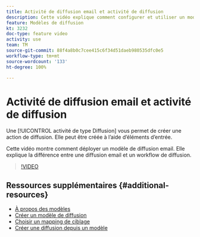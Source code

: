 ```yaml
---
title: Activité de diffusion email et activité de diffusion
description: Cette vidéo explique comment configurer et utiliser un modèle de diffusion.
feature: Modèles de diffusion
kt: 3232
doc-type: feature video
activity: use
team: TM
source-git-commit: 88f4a8b0c7cee415c6f34d51daeb980535dfc0e5
workflow-type: tm+mt
source-wordcount: '133'
ht-degree: 100%

---
```



# Activité de diffusion email et activité de diffusion

Une [!UICONTROL activité de type Diffusion] vous permet de créer une action de diffusion. Elle peut être créée à l’aide d’éléments d’entrée.

Cette vidéo montre comment déployer un modèle de diffusion email. Elle explique la différence entre une diffusion email et un workflow de diffusion.

>[!VIDEO](https://video.tv.adobe.com/v/24065?quality=12)

## Ressources supplémentaires {#additional-resources}

* [À propos des modèles](https://docs.adobe.com/content/help/fr-FR/campaign-classic/using/sending-messages/using-delivery-templates/about-templates.html)
* [Créer un modèle de diffusion](https://docs.adobe.com/content/help/fr-FR/campaign-classic/using/sending-messages/using-delivery-templates/creating-a-delivery-template.html)
* [Choisir un mapping de ciblage](https://docs.adobe.com/content/help/fr-FR/campaign-classic/using/sending-messages/using-delivery-templates/selecting-a-target-mapping.html)
* [Créer une diffusion depuis un modèle](https://docs.adobe.com/content/help/fr-FR/campaign-classic/using/sending-messages/using-delivery-templates/creating-a-delivery-from-a-template.html)

